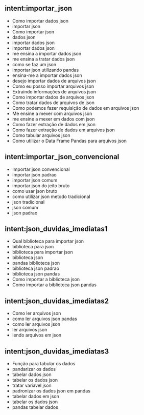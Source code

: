 ## intent:importar_json
- Como importar dados json
- importar json
- Como importar json
- dados json
- importar dados json
- importar dados json
- me ensina a importar dados json
- me ensina a tratar dados json
- como se faz um json
- importar json utilizando pandas
- ensina-me a importar dados json
- desejo importar dados de arquivos json
- Como eu posso importar arquivos json
- Extraindo informações de arquivos json
- Como importar dados de arquivos json
- Como tratar dados de arquivos de json
- Como podemos fazer requisição de dados em arquivos json
- Me ensine a mexer com arquivos json
- me ensine a mexer em dados com json
- Como fazer extração de dados em json
- Como fazer extração de dados em arquivos json
- Como tabular arquivos json
- Como utilizar o Data Frame Pandas para arquivos json  

## intent:importar_json_convencional
- Importar json convencional
- importar json padrao
- importar json comum
- importar json do jeito bruto
- como usar json bruto
- como utilizar json metodo tradicional
- json tradicional
- json comum
- json padrao

## intent:json_duvidas_imediatas1
- Qual biblioteca para importar json
- biblioteca para json
- biblioteca para importar json
- biblioteca json
- pandas biblioteca json
- biblioteca json padrao
- biblioteca json pandas
- Como importar a biblioteca json
- Como importar a biblioteca json pandas

## intent:json_duvidas_imediatas2
- Como ler arquivos json
- como ler arquivos json pandas
- como ler arquivos json
- ler arquivos json
- lendo arquivos em json

## intent:json_duvidas_imediatas3
- Função para tabular os dados
- pandarizar os dados
- tabelar dados json
- tabelar os dados json
- tratar variavel json
- padronizar os dados json em pandas
- tabelar dados em json
- tabelar os dados json
- pandas tabelar dados  
